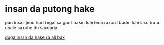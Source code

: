 # insan da putong hake

pan insan jenu huri i egal sa gun i hake.
lole tena razon i bude.
lole bixu trata unale sa ruhe du saudaria.

[duga insan da hake sa ali bax](https://www.ohchr.org/EN/UDHR/Pages/SearchByLang.aspx)

